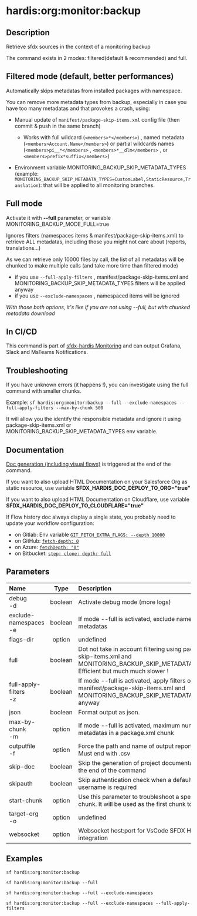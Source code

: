 <!-- This file has been generated with command 'sf hardis:doc:plugin:generate'. Please do not update it manually or it may be overwritten -->
# hardis:org:monitor:backup

## Description

Retrieve sfdx sources in the context of a monitoring backup

The command exists in 2 modes: filtered(default & recommended) and full.

## Filtered mode (default, better performances)

Automatically skips metadatas from installed packages with namespace.  

You can remove more metadata types from backup, especially in case you have too many metadatas and that provokes a crash, using:

- Manual update of `manifest/package-skip-items.xml` config file (then commit & push in the same branch)

  - Works with full wildcard (`<members>*</members>`) , named metadata (`<members>Account.Name</members>`) or partial wildcards names (`<members>pi__*</members>` , `<members>*__dlm</members>` , or `<members>prefix*suffix</members>`)

- Environment variable MONITORING_BACKUP_SKIP_METADATA_TYPES (example: `MONITORING_BACKUP_SKIP_METADATA_TYPES=CustomLabel,StaticResource,Translation`): that will be applied to all monitoring branches.

## Full mode

Activate it with **--full** parameter, or variable MONITORING_BACKUP_MODE_FULL=true

Ignores filters (namespaces items & manifest/package-skip-items.xml) to retrieve ALL metadatas, including those you might not care about (reports, translations...)

As we can retrieve only 10000 files by call, the list of all metadatas will be chunked to make multiple calls (and take more time than filtered mode)

- if you use `--full-apply-filters` , manifest/package-skip-items.xml and MONITORING_BACKUP_SKIP_METADATA_TYPES filters will be applied anyway
- if you use `--exclude-namespaces` , namespaced items will be ignored

_With those both options, it's like if you are not using --full, but with chunked metadata download_

## In CI/CD

This command is part of [sfdx-hardis Monitoring](https://sfdx-hardis.cloudity.com/salesforce-monitoring-metadata-backup/) and can output Grafana, Slack and MsTeams Notifications.

## Troubleshooting

If you have unknown errors (it happens !), you can investigate using the full command with smaller chunks.

Example: `sf hardis:org:monitor:backup --full --exclude-namespaces --full-apply-filters --max-by-chunk 500`

It will allow you the identify the responsible metadata and ignore it using package-skip-items.xml or MONITORING_BACKUP_SKIP_METADATA_TYPES env variable.

## Documentation

[Doc generation (including visual flows)](https://sfdx-hardis.cloudity.com/hardis/doc/project2markdown/) is triggered at the end of the command.

If you want to also upload HTML Documentation on your Salesforce Org as static resource, use variable **SFDX_HARDIS_DOC_DEPLOY_TO_ORG="true"**

If you want to also upload HTML Documentation on Cloudflare, use variable **SFDX_HARDIS_DOC_DEPLOY_TO_CLOUDFLARE="true"**

If Flow history doc always display a single state, you probably need to update your workflow configuration:

- on Gitlab: Env variable [`GIT_FETCH_EXTRA_FLAGS: --depth 10000`](https://github.com/hardisgroupcom/sfdx-hardis/blob/main/defaults/monitoring/.gitlab-ci.yml#L11)
- on GitHub: [`fetch-depth: 0`](https://github.com/hardisgroupcom/sfdx-hardis/blob/main/defaults/monitoring/.github/workflows/org-monitoring.yml#L58)
- on Azure: [`fetchDepth: "0"`](https://github.com/hardisgroupcom/sfdx-hardis/blob/main/defaults/monitoring/azure-pipelines.yml#L39)
- on Bitbucket: [`step: clone: depth: full`](https://github.com/hardisgroupcom/sfdx-hardis/blob/main/defaults/monitoring/bitbucket-pipelines.yml#L18)


## Parameters

| Name                      |  Type   | Description                                                                                                                                | Default | Required | Options |
|:--------------------------|:-------:|:-------------------------------------------------------------------------------------------------------------------------------------------|:-------:|:--------:|:-------:|
| debug<br/>-d              | boolean | Activate debug mode (more logs)                                                                                                            |         |          |         |
| exclude-namespaces<br/>-e | boolean | If mode --full is activated, exclude namespaced metadatas                                                                                  |         |          |         |
| flags-dir                 | option  | undefined                                                                                                                                  |         |          |         |
| full                      | boolean | Dot not take in account filtering using package-skip-items.xml and MONITORING_BACKUP_SKIP_METADATA_TYPES. Efficient but much much slower ! |         |          |         |
| full-apply-filters<br/>-z | boolean | If mode --full is activated, apply filters of manifest/package-skip-items.xml and MONITORING_BACKUP_SKIP_METADATA_TYPES anyway             |         |          |         |
| json                      | boolean | Format output as json.                                                                                                                     |         |          |         |
| max-by-chunk<br/>-m       | option  | If mode --full is activated, maximum number of metadatas in a package.xml chunk                                                            |  3000   |          |         |
| outputfile<br/>-f         | option  | Force the path and name of output report file. Must end with .csv                                                                          |         |          |         |
| skip-doc                  | boolean | Skip the generation of project documentation at the end of the command                                                                     |         |          |         |
| skipauth                  | boolean | Skip authentication check when a default username is required                                                                              |         |          |         |
| start-chunk               | option  | Use this parameter to troubleshoot a specific chunk. It will be used as the first chunk to retrieve                                        |    1    |          |         |
| target-org<br/>-o         | option  | undefined                                                                                                                                  |         |          |         |
| websocket                 | option  | Websocket host:port for VsCode SFDX Hardis UI integration                                                                                  |         |          |         |

## Examples

```shell
sf hardis:org:monitor:backup
```

```shell
sf hardis:org:monitor:backup --full
```

```shell
sf hardis:org:monitor:backup --full --exclude-namespaces
```

```shell
sf hardis:org:monitor:backup --full --exclude-namespaces --full-apply-filters
```



